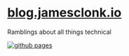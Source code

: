 # [blog.jamesclonk.io](https://blog.jamesclonk.io)
Ramblings about all things technical

[![github pages](https://github.com/JamesClonk/JamesClonk.github.io/actions/workflows/gh-pages.yml/badge.svg)](https://github.com/JamesClonk/JamesClonk.github.io/actions/workflows/gh-pages.yml)
